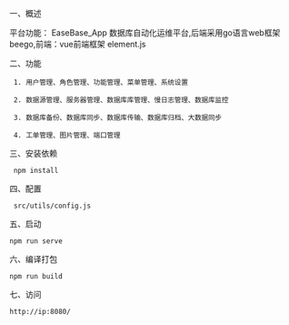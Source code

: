 一、概述  

   平台功能： EaseBase_App 数据库自动化运维平台,后端采用go语言web框架beego,前端：vue前端框架 element.js

二、功能  
   
     1. 用户管理、角色管理、功能管理、菜单管理、系统设置
       
     2. 数据源管理、服务器管理、数据库库管理、慢日志管理、数据库监控
       
     3. 数据库备份、数据库同步、数据库传输、数据库归档、大数据同步
       
     4. 工单管理、图片管理、端口管理  

       
三、安装依赖

     npm install

四、配置 

     src/utils/config.js

五、启动

    npm run serve
        
六、编译打包

    npm run build

七、访问

    http://ip:8080/